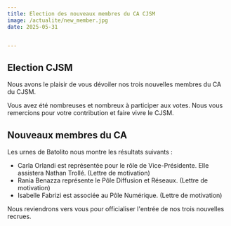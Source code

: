 ```yaml
---
title: Election des nouveaux membres du CA CJSM
image: /actualite/new_member.jpg
date: 2025-05-31


---
```


## Election CJSM

Nous avons le plaisir de vous dévoiler nos trois nouvelles membres du CA du CJSM.

Vous avez été nombreuses et nombreux à participer aux votes. Nous vous remercions pour votre contribution et faire vivre le CJSM.</p>


## Nouveaux membres du CA

Les urnes de Batolito nous montre les résultats suivants : 
- Carla Orlandi est représentée pour le rôle de Vice-Présidente. Elle assistera Nathan Trollé. (Lettre de motivation)
- Rania Benazza représente le Pôle Diffusion et Réseaux. (Lettre de motivation)
- Isabelle Fabrizi est associée au Pôle Numérique. (Lettre de motivation)

Nous reviendrons vers vous pour officialiser l'entrée de nos trois nouvelles recrues.

